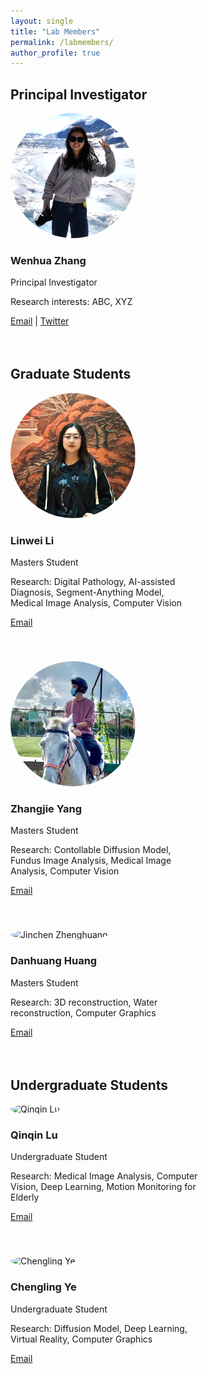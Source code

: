 ```yaml
---
layout: single
title: "Lab Members"
permalink: /labmembers/
author_profile: true
---
```


<style>
.member-container {
    display: flex;
    flex-wrap: wrap;
    gap: 20px;
    margin-bottom: 30px;
}

.member-card {
    width: 300px;
    margin-bottom: 20px;
}

.member-card img {
    width: 200px;
    height: 200px;
    object-fit: cover;
    border-radius: 50%;  /* This makes the image circular */
}
</style>

## Principal Investigator

<div class="member-container">
  <div class="member-card">
    <img src="/images/lab-memebers/wenhua.png" alt="Wenhua Zhang">
    <h3>Wenhua Zhang</h3>
    <p>Principal Investigator</p>
    <p>Research interests: ABC, XYZ</p>
    <p><a href="mailto:wenhua-zhang@shu.edu.cn">Email</a> | <a href="https://twitter.com/handle">Twitter</a></p>
  </div>
</div>

## Graduate Students

<div class="member-container">
  <div class="member-card">
    <img src="/images/lab-members/linwei.png" alt="Linwei Li">
    <h3>Linwei Li</h3>
    <p>Masters Student</p>
    <p>Research: Digital Pathology, AI-assisted Diagnosis, Segment-Anything Model, Medical Image Analysis, Computer Vision</p>
    <p><a href="mailto:student@university.edu">Email</a></p>
  </div>
  
  <div class="member-card">
    <img src="/images/lab-members/zhangjie.png" alt="Zhangjie Yang">
    <h3>Zhangjie Yang</h3>
    <p>Masters Student</p>
    <p>Research: Contollable Diffusion Model, Fundus Image Analysis, Medical Image Analysis, Computer Vision</p>
    <p><a href="mailto:student@university.edu">Email</a></p>
  </div>

  <div class="member-card">
    <img src="/images/lab-members/danhuang.png" alt="Jinchen Zhenghuang">
    <h3>Danhuang Huang</h3>
    <p>Masters Student</p>
    <p>Research: 3D reconstruction, Water reconstruction, Computer Graphics</p>
    <p><a href="mailto:student@university.edu">Email</a></p>
  </div>
</div>

## Undergraduate Students

<div class="member-container">
  <div class="member-card">
    <img src="/images/lab-members/qinqin.png" alt="Qinqin Lu">
    <h3>Qinqin Lu</h3>
    <p>Undergraduate Student</p>
    <p>Research: Medical Image Analysis, Computer Vision, Deep Learning, Motion Monitoring for Elderly</p>
    <p><a href="mailto:student@university.edu">Email</a></p>
  </div>
  
  <div class="member-card">
    <img src="/images/lab-members/chengling.png" alt="Chengling Ye">
    <h3>Chengling Ye</h3>
    <p>Undergraduate Student</p>
    <p>Research: Diffusion Model, Deep Learning, Virtual Reality, Computer Graphics</p>
    <p><a href="mailto:student@university.edu">Email</a></p>
  </div>

</div>